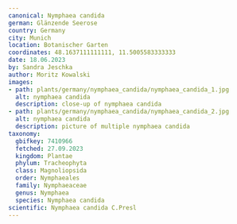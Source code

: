 ```yaml
---
canonical: Nymphaea candida
german: Glänzende Seerose
country: Germany
city: Munich
location: Botanischer Garten
coordinates: 48.1637111111111, 11.5005583333333
date: 18.06.2023
by: Sandra Jeschka
author: Moritz Kowalski
images:
- path: plants/germany/nymphaea_candida/nymphaea_candida_1.jpg
  alt: nymphaea candida
  description: close-up of nymphaea candida
- path: plants/germany/nymphaea_candida/nymphaea_candida_2.jpg
  alt: nymphaea candida
  description: picture of multiple nymphaea candida
taxonomy:
  gbifkey: 7410966
  fetched: 27.09.2023
  kingdom: Plantae
  phylum: Tracheophyta
  class: Magnoliopsida
  order: Nymphaeales
  family: Nymphaeaceae
  genus: Nymphaea
  species: Nymphaea candida
scientific: Nymphaea candida C.Presl
---
```

